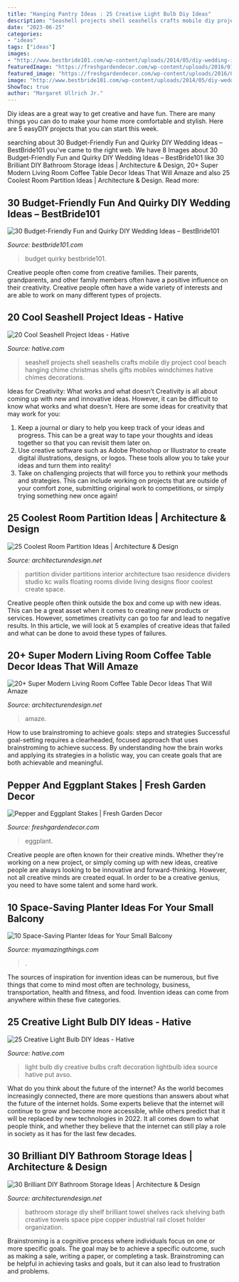 ```yaml
---
title: "Hanging Pantry Ideas : 25 Creative Light Bulb Diy Ideas"
description: "Seashell projects shell seashells crafts mobile diy project cool beach hanging chime christmas shells gifts mobiles windchimes hative chimes decorations"
date: "2023-06-25"
categories:
- "ideas"
tags: ["ideas"]
images:
- "http://www.bestbride101.com/wp-content/uploads/2014/05/diy-wedding-ideas-10.jpg"
featuredImage: "https://freshgardendecor.com/wp-content/uploads/2016/01/81p7pd8uKnL._SL1500_.jpg"
featured_image: "https://freshgardendecor.com/wp-content/uploads/2016/01/81p7pd8uKnL._SL1500_.jpg"
image: "http://www.bestbride101.com/wp-content/uploads/2014/05/diy-wedding-ideas-10.jpg"
ShowToc: true
author: "Margaret Ullrich Jr."
---
```



Diy ideas are a great way to get creative and have fun. There are many things you can do to make your home more comfortable and stylish. Here are 5 easyDIY projects that you can start this week.

	

		
searching about 30 Budget-Friendly Fun and Quirky DIY Wedding Ideas – BestBride101 you've came to the right web. We have 8 Images about 30 Budget-Friendly Fun and Quirky DIY Wedding Ideas – BestBride101 like 30 Brilliant DIY Bathroom Storage Ideas | Architecture &amp; Design, 20+ Super Modern Living Room Coffee Table Decor Ideas That Will Amaze and also 25 Coolest Room Partition Ideas | Architecture &amp; Design. Read more:
		
    
## 30 Budget-Friendly Fun And Quirky DIY Wedding Ideas – BestBride101

<img loading=lazy src="http://www.bestbride101.com/wp-content/uploads/2014/05/diy-wedding-ideas-10.jpg" onerror="this.onerror=null;this.src='https://tse1.mm.bing.net/th?id=OIP.3Beek2sbjcFI8XWQJtt-MAHaLH&amp;pid=15.1';" alt="30 Budget-Friendly Fun and Quirky DIY Wedding Ideas – BestBride101">

_Source: bestbride101.com_

>budget quirky bestbride101. 

	

Creative people often come from creative families. Their parents, grandparents, and other family members often have a positive influence on their creativity. Creative people often have a wide variety of interests and are able to work on many different types of projects.

    
## 20 Cool Seashell Project Ideas - Hative

<img loading=lazy src="https://hative.com/wp-content/uploads/2014/12/seashell-project-ideas/3-seashell-chime.jpg" onerror="this.onerror=null;this.src='https://tse2.mm.bing.net/th?id=OIP.6sveIlQV3ojnz8Rb677pAgHaLH&amp;pid=15.1';" alt="20 Cool Seashell Project Ideas - Hative">

_Source: hative.com_

>seashell projects shell seashells crafts mobile diy project cool beach hanging chime christmas shells gifts mobiles windchimes hative chimes decorations. 

	

Ideas for Creativity: What works and what doesn’t
Creativity is all about coming up with new and innovative ideas. However, it can be difficult to know what works and what doesn't. Here are some ideas for creativity that may work for you: 
1. Keep a journal or diary to help you keep track of your ideas and progress. This can be a great way to tape your thoughts and ideas together so that you can revisit them later on. 
2. Use creative software such as Adobe Photoshop or Illustrator to create digital illustrations, designs, or logos. These tools allow you to take your ideas and turn them into reality! 
3. Take on challenging projects that will force you to rethink your methods and strategies. This can include working on projects that are outside of your comfort zone, submitting original work to competitions, or simply trying something new once again! 

    
## 25 Coolest Room Partition Ideas | Architecture &amp; Design

<img loading=lazy src="http://cdn.architecturendesign.net/wp-content/uploads/2014/08/559.jpg" onerror="this.onerror=null;this.src='https://tse2.mm.bing.net/th?id=OIP.ezvH4qoRj1glBCBnrbwgYgHaLH&amp;pid=15.1';" alt="25 Coolest Room Partition Ideas | Architecture &amp; Design">

_Source: architecturendesign.net_

>partition divider partitions interior architecture tsao residence dividers studio kc walls floating rooms divide living designs floor coolest create space. 

	

Creative people often think outside the box and come up with new ideas. This can be a great asset when it comes to creating new products or services. However, sometimes creativity can go too far and lead to negative results. In this article, we will look at 5 examples of creative ideas that failed and what can be done to avoid these types of failures.

    
## 20+ Super Modern Living Room Coffee Table Decor Ideas That Will Amaze

<img loading=lazy src="https://cdn.architecturendesign.net/wp-content/uploads/2015/11/AD-14-white-romantic-living-room-decor-1.jpg" onerror="this.onerror=null;this.src='https://tse3.mm.bing.net/th?id=OIP.y4fSx30uIrSH4em97YxqaQHaLJ&amp;pid=15.1';" alt="20+ Super Modern Living Room Coffee Table Decor Ideas That Will Amaze">

_Source: architecturendesign.net_

>amaze. 

	

How to use brainstroming to achieve goals: steps and strategies
Successful goal-setting requires a clearheaded, focused approach that uses brainstroming to achieve success. By understanding how the brain works and applying its strategies in a holistic way, you can create goals that are both achievable and meaningful.

    
## Pepper And Eggplant Stakes | Fresh Garden Decor

<img loading=lazy src="https://freshgardendecor.com/wp-content/uploads/2016/01/81p7pd8uKnL._SL1500_.jpg" onerror="this.onerror=null;this.src='https://tse3.mm.bing.net/th?id=OIP.-TvvoKyjG6RxZjTtsI7EyQHaJ4&amp;pid=15.1';" alt="Pepper and Eggplant Stakes | Fresh Garden Decor">

_Source: freshgardendecor.com_

>eggplant. 

	

Creative people are often known for their creative minds. Whether they're working on a new project, or simply coming up with new ideas, creative people are always looking to be innovative and forward-thinking. However, not all creative minds are created equal. In order to be a creative genius, you need to have some talent and some hard work.

    
## 10 Space-Saving Planter Ideas For Your Small Balcony

<img loading=lazy src="https://myamazingthings.com/wp-content/uploads/2017/01/idea3-1.jpg" onerror="this.onerror=null;this.src='https://tse2.mm.bing.net/th?id=OIP.V18mttBz5czfVT3KY_9nHQHaJ4&amp;pid=15.1';" alt="10 Space-Saving Planter Ideas for Your Small Balcony">

_Source: myamazingthings.com_

>. 

	

The sources of inspiration for invention ideas can be numerous, but five things that come to mind most often are technology, business, transportation, health and fitness, and food. Invention ideas can come from anywhere within these five categories.

    
## 25 Creative Light Bulb DIY Ideas - Hative

<img loading=lazy src="https://hative.com/wp-content/uploads/2015/04/light-bulb-ideas/16-creative-light-bulb-diy-ideas.jpg" onerror="this.onerror=null;this.src='https://tse1.mm.bing.net/th?id=OIP.y6CTAVztglG4dK6oiTCM2gHaJ4&amp;pid=15.1';" alt="25 Creative Light Bulb DIY Ideas - Hative">

_Source: hative.com_

>light bulb diy creative bulbs craft decoration lightbulb idea source hative put avso. 

	

What do you think about the future of the internet?
As the world becomes increasingly connected, there are more questions than answers about what the future of the internet holds. Some experts believe that the internet will continue to grow and become more accessible, while others predict that it will be replaced by new technologies in 2022. It all comes down to what people think, and whether they believe that the internet can still play a role in society as it has for the last few decades.

    
## 30 Brilliant DIY Bathroom Storage Ideas | Architecture &amp; Design

<img loading=lazy src="http://cdn.architecturendesign.net/wp-content/uploads/2014/08/diy-bathroom-storage-ideas-7.jpg" onerror="this.onerror=null;this.src='https://tse1.mm.bing.net/th?id=OIP.SWMV8u34vxFvanTNIgEJhQHaNK&amp;pid=15.1';" alt="30 Brilliant DIY Bathroom Storage Ideas | Architecture &amp; Design">

_Source: architecturendesign.net_

>bathroom storage diy shelf brilliant towel shelves rack shelving bath creative towels space pipe copper industrial rail closet holder organization. 

	

Brainstroming is a cognitive process where individuals focus on one or more specific goals. The goal may be to achieve a specific outcome, such as making a sale, writing a paper, or completing a task. Brainstroming can be helpful in achieving tasks and goals, but it can also lead to frustration and problems.

